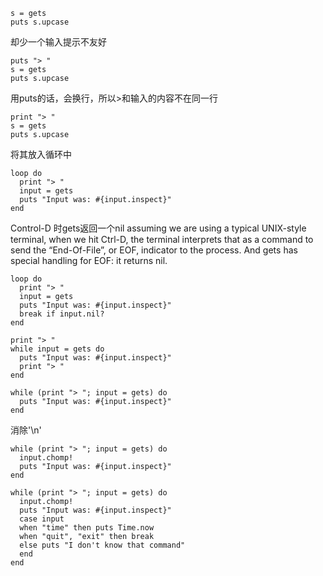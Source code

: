 ```
s = gets
puts s.upcase
```

却少一个输入提示不友好
```
puts "> "
s = gets
puts s.upcase
```

用puts的话，会换行，所以>和输入的内容不在同一行
```
print "> "
s = gets
puts s.upcase
```

将其放入循环中
```
loop do
  print "> "
  input = gets
  puts "Input was: #{input.inspect}"
end
```

Control-D 时gets返回一个nil
assuming we are using a typical UNIX-style terminal, when we hit Ctrl-D, the terminal interprets that as a command to send the “End-Of-File”, or EOF, indicator to the process. And gets has special handling for EOF: it returns nil.
```
loop do
  print "> "
  input = gets
  puts "Input was: #{input.inspect}"
  break if input.nil?
end
```

```
print "> "
while input = gets do
  puts "Input was: #{input.inspect}"
  print "> "
end
```

```
while (print "> "; input = gets) do
  puts "Input was: #{input.inspect}"
end
```

消除'\n'
```
while (print "> "; input = gets) do
  input.chomp!
  puts "Input was: #{input.inspect}"
end
```

```
while (print "> "; input = gets) do
  input.chomp!
  puts "Input was: #{input.inspect}"
  case input
  when "time" then puts Time.now
  when "quit", "exit" then break
  else puts "I don't know that command"
  end
end
```
